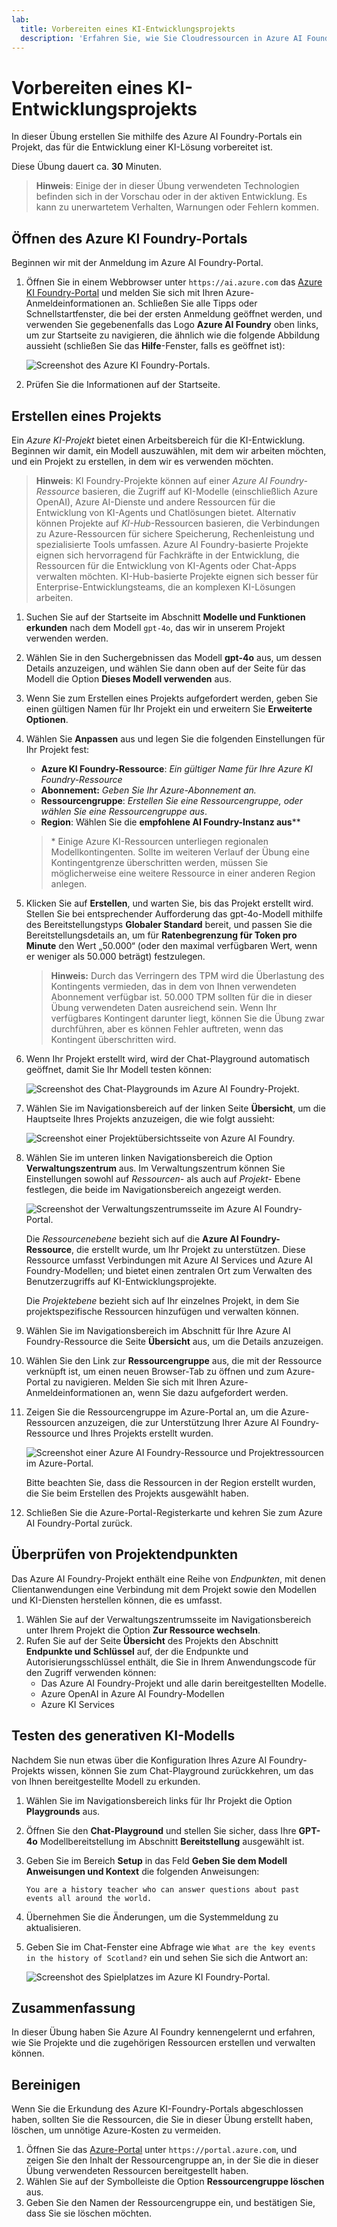 ```yaml
---
lab:
  title: Vorbereiten eines KI-Entwicklungsprojekts
  description: 'Erfahren Sie, wie Sie Cloudressourcen in Azure AI Foundry-Projekten organisieren, um Entwickler bei der Erstellung von KI-Lösungen zu unterstützen.'
---
```


# Vorbereiten eines KI-Entwicklungsprojekts

In dieser Übung erstellen Sie mithilfe des Azure AI Foundry-Portals ein Projekt, das für die Entwicklung einer KI-Lösung vorbereitet ist.

Diese Übung dauert ca. **30** Minuten.

> **Hinweis**: Einige der in dieser Übung verwendeten Technologien befinden sich in der Vorschau oder in der aktiven Entwicklung. Es kann zu unerwartetem Verhalten, Warnungen oder Fehlern kommen.

## Öffnen des Azure KI Foundry-Portals

Beginnen wir mit der Anmeldung im Azure AI Foundry-Portal.

1. Öffnen Sie in einem Webbrowser unter `https://ai.azure.com` das [Azure KI Foundry-Portal](https://ai.azure.com) und melden Sie sich mit Ihren Azure-Anmeldeinformationen an. Schließen Sie alle Tipps oder Schnellstartfenster, die bei der ersten Anmeldung geöffnet werden, und verwenden Sie gegebenenfalls das Logo **Azure AI Foundry** oben links, um zur Startseite zu navigieren, die ähnlich wie die folgende Abbildung aussieht (schließen Sie das **Hilfe**-Fenster, falls es geöffnet ist):

    ![Screenshot des Azure KI Foundry-Portals.](./media/ai-foundry-home.png)

1. Prüfen Sie die Informationen auf der Startseite.

## Erstellen eines Projekts

Ein *Azure KI-Projekt* bietet einen Arbeitsbereich für die KI-Entwicklung. Beginnen wir damit, ein Modell auszuwählen, mit dem wir arbeiten möchten, und ein Projekt zu erstellen, in dem wir es verwenden möchten.

> **Hinweis**: KI Foundry-Projekte können auf einer *Azure AI Foundry-Ressource* basieren, die Zugriff auf KI-Modelle (einschließlich Azure OpenAI), Azure AI-Dienste und andere Ressourcen für die Entwicklung von KI-Agents und Chatlösungen bietet. Alternativ können Projekte auf *KI-Hub*-Ressourcen basieren, die Verbindungen zu Azure-Ressourcen für sichere Speicherung, Rechenleistung und spezialisierte Tools umfassen. Azure AI Foundry-basierte Projekte eignen sich hervorragend für Fachkräfte in der Entwicklung, die Ressourcen für die Entwicklung von KI-Agents oder Chat-Apps verwalten möchten. KI-Hub-basierte Projekte eignen sich besser für Enterprise-Entwicklungsteams, die an komplexen KI-Lösungen arbeiten.

1. Suchen Sie auf der Startseite im Abschnitt **Modelle und Funktionen erkunden** nach dem Modell `gpt-4o`, das wir in unserem Projekt verwenden werden.
1. Wählen Sie in den Suchergebnissen das Modell **gpt-4o** aus, um dessen Details anzuzeigen, und wählen Sie dann oben auf der Seite für das Modell die Option **Dieses Modell verwenden** aus.
1. Wenn Sie zum Erstellen eines Projekts aufgefordert werden, geben Sie einen gültigen Namen für Ihr Projekt ein und erweitern Sie **Erweiterte Optionen**.
1. Wählen Sie **Anpassen** aus und legen Sie die folgenden Einstellungen für Ihr Projekt fest:
    - **Azure KI Foundry-Ressource**: *Ein gültiger Name für Ihre Azure KI Foundry-Ressource*
    - **Abonnement:** *Geben Sie Ihr Azure-Abonnement an.*
    - **Ressourcengruppe**: *Erstellen Sie eine Ressourcengruppe, oder wählen Sie eine Ressourcengruppe aus*.
    - **Region**: Wählen Sie die **empfohlene AI Foundry-Instanz aus***\*

    > \* Einige Azure KI-Ressourcen unterliegen regionalen Modellkontingenten. Sollte im weiteren Verlauf der Übung eine Kontingentgrenze überschritten werden, müssen Sie möglicherweise eine weitere Ressource in einer anderen Region anlegen.

1. Klicken Sie auf **Erstellen**, und warten Sie, bis das Projekt erstellt wird. Stellen Sie bei entsprechender Aufforderung das gpt-4o-Modell mithilfe des Bereitstellungstyps **Globaler Standard** bereit, und passen Sie die Bereitstellungsdetails an, um für **Ratenbegrenzung für Token pro Minute** den Wert „50.000“ (oder den maximal verfügbaren Wert, wenn er weniger als 50.000 beträgt) festzulegen.

    > **Hinweis:** Durch das Verringern des TPM wird die Überlastung des Kontingents vermieden, das in dem von Ihnen verwendeten Abonnement verfügbar ist. 50.000 TPM sollten für die in dieser Übung verwendeten Daten ausreichend sein. Wenn Ihr verfügbares Kontingent darunter liegt, können Sie die Übung zwar durchführen, aber es können Fehler auftreten, wenn das Kontingent überschritten wird.

1. Wenn Ihr Projekt erstellt wird, wird der Chat-Playground automatisch geöffnet, damit Sie Ihr Modell testen können:

    ![Screenshot des Chat-Playgrounds im Azure AI Foundry-Projekt.](./media/ai-foundry-chat-playground.png)

1. Wählen Sie im Navigationsbereich auf der linken Seite **Übersicht**, um die Hauptseite Ihres Projekts anzuzeigen, die wie folgt aussieht:

    ![Screenshot einer Projektübersichtsseite von Azure AI Foundry.](./media/ai-foundry-project.png)

1. Wählen Sie im unteren linken Navigationsbereich die Option **Verwaltungszentrum** aus. Im Verwaltungszentrum können Sie Einstellungen sowohl auf *Ressourcen-* als auch auf *Projekt-* Ebene festlegen, die beide im Navigationsbereich angezeigt werden.

    ![Screenshot der Verwaltungszentrumsseite im Azure AI Foundry-Portal.](./media/ai-foundry-management.png)

    Die *Ressourcenebene* bezieht sich auf die **Azure AI Foundry-Ressource**, die erstellt wurde, um Ihr Projekt zu unterstützen. Diese Ressource umfasst Verbindungen mit Azure AI Services und Azure AI Foundry-Modellen; und bietet einen zentralen Ort zum Verwalten des Benutzerzugriffs auf KI-Entwicklungsprojekte.

    Die *Projektebene* bezieht sich auf Ihr einzelnes Projekt, in dem Sie projektspezifische Ressourcen hinzufügen und verwalten können.

1. Wählen Sie im Navigationsbereich im Abschnitt für Ihre Azure AI Foundry-Ressource die Seite **Übersicht** aus, um die Details anzuzeigen.
1. Wählen Sie den Link zur **Ressourcengruppe** aus, die mit der Ressource verknüpft ist, um einen neuen Browser-Tab zu öffnen und zum Azure-Portal zu navigieren. Melden Sie sich mit Ihren Azure-Anmeldeinformationen an, wenn Sie dazu aufgefordert werden.
1. Zeigen Sie die Ressourcengruppe im Azure-Portal an, um die Azure-Ressourcen anzuzeigen, die zur Unterstützung Ihrer Azure AI Foundry-Ressource und Ihres Projekts erstellt wurden.

    ![Screenshot einer Azure AI Foundry-Ressource und Projektressourcen im Azure-Portal.](./media/azure-portal-resources.png)

    Bitte beachten Sie, dass die Ressourcen in der Region erstellt wurden, die Sie beim Erstellen des Projekts ausgewählt haben.

1. Schließen Sie die Azure-Portal-Registerkarte und kehren Sie zum Azure AI Foundry-Portal zurück.

## Überprüfen von Projektendpunkten

Das Azure AI Foundry-Projekt enthält eine Reihe von *Endpunkten*, mit denen Clientanwendungen eine Verbindung mit dem Projekt sowie den Modellen und KI-Diensten herstellen können, die es umfasst.

1. Wählen Sie auf der Verwaltungszentrumsseite im Navigationsbereich unter Ihrem Projekt die Option **Zur Ressource wechseln**.
1. Rufen Sie auf der Seite **Übersicht** des Projekts den Abschnitt **Endpunkte und Schlüssel** auf, der die Endpunkte und Autorisierungsschlüssel enthält, die Sie in Ihrem Anwendungscode für den Zugriff verwenden können:
    - Das Azure AI Foundry-Projekt und alle darin bereitgestellten Modelle.
    - Azure OpenAI in Azure AI Foundry-Modellen
    - Azure KI Services

## Testen des generativen KI-Modells

Nachdem Sie nun etwas über die Konfiguration Ihres Azure AI Foundry-Projekts wissen, können Sie zum Chat-Playground zurückkehren, um das von Ihnen bereitgestellte Modell zu erkunden.

1. Wählen Sie im Navigationsbereich links für Ihr Projekt die Option **Playgrounds** aus. 
1. Öffnen Sie den **Chat-Playground** und stellen Sie sicher, dass Ihre **GPT-4o** Modellbereitstellung im Abschnitt **Bereitstellung** ausgewählt ist.
1. Geben Sie im Bereich **Setup** in das Feld **Geben Sie dem Modell Anweisungen und Kontext** die folgenden Anweisungen:

    ```
   You are a history teacher who can answer questions about past events all around the world.
    ```

1. Übernehmen Sie die Änderungen, um die Systemmeldung zu aktualisieren.
1. Geben Sie im Chat-Fenster eine Abfrage wie `What are the key events in the history of Scotland?` ein und sehen Sie sich die Antwort an:

    ![Screenshot des Spielplatzes im Azure KI Foundry-Portal.](./media/ai-foundry-playground.png)

## Zusammenfassung

In dieser Übung haben Sie Azure AI Foundry kennengelernt und erfahren, wie Sie Projekte und die zugehörigen Ressourcen erstellen und verwalten können.

## Bereinigen

Wenn Sie die Erkundung des Azure KI-Foundry-Portals abgeschlossen haben, sollten Sie die Ressourcen, die Sie in dieser Übung erstellt haben, löschen, um unnötige Azure-Kosten zu vermeiden.

1. Öffnen Sie das [Azure-Portal](https://portal.azure.com) unter `https://portal.azure.com`, und zeigen Sie den Inhalt der Ressourcengruppe an, in der Sie die in dieser Übung verwendeten Ressourcen bereitgestellt haben.
1. Wählen Sie auf der Symbolleiste die Option **Ressourcengruppe löschen** aus.
1. Geben Sie den Namen der Ressourcengruppe ein, und bestätigen Sie, dass Sie sie löschen möchten.
